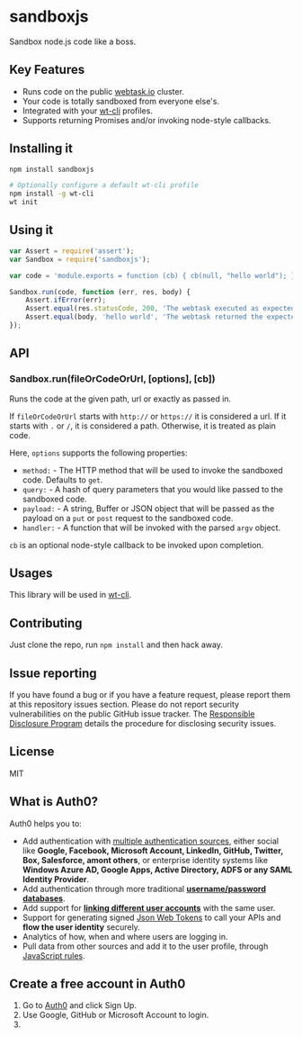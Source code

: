 # sandboxjs

Sandbox node.js code like a boss.

## Key Features

* Runs code on the public [webtask.io](https://webtask.io) cluster.
* Your code is totally sandboxed from everyone else's.
* Integrated with your [wt-cli](https://npmjs.org/package/wt-cli) profiles.
* Supports returning Promises and/or invoking node-style callbacks.

## Installing it

```bash
npm install sandboxjs

# Optionally configure a default wt-cli profile
npm install -g wt-cli
wt init
```

## Using it

```js
var Assert = require('assert');
var Sandbox = require('sandboxjs');

var code = 'module.exports = function (cb) { cb(null, "hello world"); }';

Sandbox.run(code, function (err, res, body) {
    Assert.ifError(err);
    Assert.equal(res.statusCode, 200, 'The webtask executed as expected');
    Assert.equal(body, 'hello world', 'The webtask returned the expected string');
});
```

## API

### Sandbox.run(fileOrCodeOrUrl, [options], [cb])

Runs the code at the given path, url or exactly as passed in.

If `fileOrCodeOrUrl` starts with `http://` or `https://` it is considered a url. If it starts with `.` or `/`, it is considered a path. Otherwise, it is treated as plain code.

Here, `options` supports the following properties:

* `method:` - The HTTP method that will be used to invoke the sandboxed code. Defaults to `get`.
* `query:` - A hash of query parameters that you would like passed to the sandboxed code.
* `payload:` - A string, Buffer or JSON object that will be passed as the payload on a `put` or `post` request to the sandboxed code.
* `handler:` - A function that will be invoked with the parsed `argv` object.

`cb` is an optional node-style callback to be invoked upon completion.

## Usages

This library will be used in [wt-cli](https://github.com/auth0/wt-cli).

## Contributing

Just clone the repo, run `npm install` and then hack away.

## Issue reporting

If you have found a bug or if you have a feature request, please report them at
this repository issues section. Please do not report security vulnerabilities on
the public GitHub issue tracker. The 
[Responsible Disclosure Program](https://auth0.com/whitehat) details the 
procedure for disclosing security issues.

## License

MIT

## What is Auth0?

Auth0 helps you to:

* Add authentication with [multiple authentication sources](https://docs.auth0.com/identityproviders), either social like **Google, Facebook, Microsoft Account, LinkedIn, GitHub, Twitter, Box, Salesforce, amont others**, or enterprise identity systems like **Windows Azure AD, Google Apps, Active Directory, ADFS or any SAML Identity Provider**.
* Add authentication through more traditional **[username/password databases](https://docs.auth0.com/mysql-connection-tutorial)**.
* Add support for **[linking different user accounts](https://docs.auth0.com/link-accounts)** with the same user.
* Support for generating signed [Json Web Tokens](https://docs.auth0.com/jwt) to call your APIs and **flow the user identity** securely.
* Analytics of how, when and where users are logging in.
* Pull data from other sources and add it to the user profile, through [JavaScript rules](https://docs.auth0.com/rules).

## Create a free account in Auth0

1. Go to [Auth0](https://auth0.com) and click Sign Up.
2. Use Google, GitHub or Microsoft Account to login.
3. 